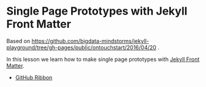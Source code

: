 # Single Page Prototypes with Jekyll Front Matter

Based on https://github.com/bigdata-mindstorms/jekyll-playground/tree/gh-pages/public/ontouchstart/2016/04/20 .

In this lesson we learn how to make single page prototypes with [Jekyll Front Matter](https://jekyllrb.com/docs/frontmatter/).

- [GitHub Ribbon](https://bigdata-mindstorms.github.io/d3-playground/ontouchstart/2016/04/20/github_ribbon.html)
